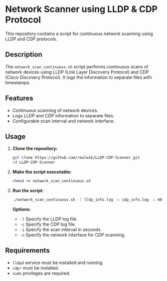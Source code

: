 # Network Scanner using LLDP & CDP Protocol

This repository contains a script for continuous network scanning using LLDP and CDP protocols. 

## Description

The `network_scan_continuous.sh` script performs continuous scans of network devices using LLDP (Link Layer Discovery Protocol) and CDP (Cisco Discovery Protocol). It logs the information to separate files with timestamps.

## Features

- Continuous scanning of network devices.
- Logs LLDP and CDP information to separate files.
- Configurable scan interval and network interface.

## Usage

1. **Clone the repository:**

    ```bash
    git clone https://github.com/realwib/LLDP-CDP-Scanner.git
    cd LLDP-CDP-Scanner
    ```

2. **Make the script executable:**

    ```bash
    chmod +x network_scan_continuous.sh
    ```

3. **Run the script:**

    ```bash
    ./network_scan_continuous.sh -l lldp_info.log -c cdp_info.log -i 60 -n eth0
    ```

    **Options:**
    - `-l` Specify the LLDP log file.
    - `-c` Specify the CDP log file.
    - `-i` Specify the scan interval in seconds.
    - `-n` Specify the network interface for CDP scanning.

## Requirements

- `lldpd` service must be installed and running.
- `cdpr` must be installed.
- `sudo` privileges are required.

